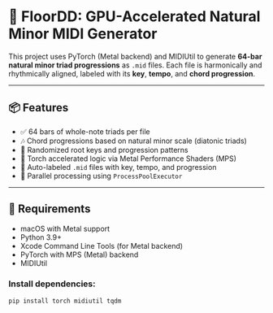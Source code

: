 
# 🎼 FloorDD: GPU-Accelerated Natural Minor MIDI Generator

This project uses PyTorch (Metal backend) and MIDIUtil to generate **64-bar natural minor triad progressions** as `.mid` files. Each file is harmonically and rhythmically aligned, labeled with its **key**, **tempo**, and **chord progression**.

---

## 📦 Features

- ✅ 64 bars of whole-note triads per file
- 🎶 Chord progressions based on natural minor scale (diatonic triads)
- 🔁 Randomized root keys and progression patterns
- 🧠 Torch accelerated logic via Metal Performance Shaders (MPS)
- 🎼 Auto-labeled `.mid` files with key, tempo, and progression
- 🚀 Parallel processing using `ProcessPoolExecutor`

---

## 🧰 Requirements

- macOS with Metal support
- Python 3.9+
- Xcode Command Line Tools (for Metal backend)
- PyTorch with MPS (Metal) backend
- MIDIUtil

### Install dependencies:
```bash
pip install torch midiutil tqdm
